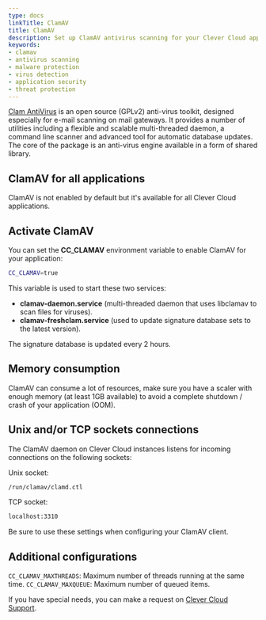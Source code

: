 ```yaml
---
type: docs
linkTitle: ClamAV
title: ClamAV
description: Set up ClamAV antivirus scanning for your Clever Cloud applications to enhance security and protect against malware threats
keywords:
- clamav
- antivirus scanning
- malware protection
- virus detection
- application security
- threat protection
---
```


[Clam AntiVirus](https://www.clamav.net/) is an open source (GPLv2) anti-virus toolkit, designed especially for e-mail scanning on mail gateways. It provides a number of utilities including a flexible and scalable multi-threaded daemon, a command line scanner and advanced tool for automatic database updates. The core of the package is an anti-virus engine available in a form of shared library.

## ClamAV for all applications

ClamAV is not enabled by default but it's available for all Clever Cloud applications.

## Activate ClamAV

You can set the **CC_CLAMAV** environment variable to enable ClamAV for your application:

```bash
CC_CLAMAV=true
```

This variable is used to start these two services:

* **clamav-daemon.service** (multi-threaded daemon that uses libclamav to scan files for viruses).
* **clamav-freshclam.service** (used to update signature database sets to the latest version).

The signature database is updated every 2 hours.

## Memory consumption

ClamAV can consume a lot of resources, make sure you have a scaler with enough memory (at least 1GB available) to avoid a complete shutdown / crash of your application (OOM).

## Unix and/or TCP sockets connections

The ClamAV daemon on Clever Cloud instances listens for incoming connections on the following sockets:

Unix socket:

```bash
/run/clamav/clamd.ctl
```

TCP socket:

```bash
localhost:3310
```

Be sure to use these settings when configuring your ClamAV client.

## Additional configurations

`CC_CLAMAV_MAXTHREADS`: Maximum number of threads running at the same time.
`CC_CLAMAV_MAXQUEUE`: Maximum number of queued items.

If you have special needs, you can make a request on [Clever Cloud Support](https://console.clever-cloud.com/ticket-center-choice).
